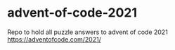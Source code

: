 # advent-of-code-2021
Repo to hold all puzzle answers to advent of code 2021 https://adventofcode.com/2021/ 

